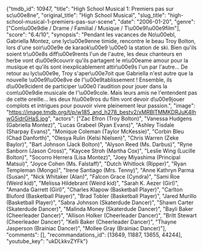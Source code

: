 {"tmdb_id": 10947, "title": "High School Musical 1: Premiers pas sur sc\u00e8ne", "original_title": "High School Musical", "slug_title": "high-school-musical-1-premiers-pas-sur-scene", "date": "2006-01-20", "genre": ["Com\u00e9die / Drame / Familial / Musique / T\u00e9l\u00e9film"], "score": "6.4/10", "synopsis": "Pendant les vacances de No\u00ebl, Gabriella Montez, une lyc\u00e9enne timide, rencontre le beau Troy Bolton, lors d'une soir\u00e9e de karaok\u00e9 \u00e0 la station de ski. Bien qu'ils soient tr\u00e8s diff\u00e9rents l'un de l'autre, les deux chanteurs en herbe vont d\u00e9couvrir qu'ils partagent le m\u00eame amour pour la musique et qu'ils sont inexplicablement attir\u00e9s l'un par l'autre... De retour au lyc\u00e9e, Troy s'aper\u00e7oit que Gabriella n'est autre que la nouvelle \u00e9l\u00e8ve de l'\u00e9tablissement ! Ensemble, ils d\u00e9cident de participer \u00e0 l'audition pour jouer dans la com\u00e9die musicale de l'\u00e9cole. Mais leurs amis ne l'entendent pas de cette oreille... les deux h\u00e9ros du film vont devoir d\u00e9jouer complots et intrigues pour pouvoir vivre pleinement leur passion.", "image": "https://image.tmdb.org/t/p/w185_and_h278_bestv2/xMRBlTMMKDRJuK4IhwG5idrGHaS.jpg", "actors": ["Zac Efron (Troy Bolton)", "Vanessa Hudgens (Gabriella Montez)", "Lucas Grabeel (Ryan Evans)", "Ashley Tisdale (Sharpay Evans)", "Monique Coleman (Taylor McKessie)", "Corbin Bleu (Chad Danforth)", "Olesya Rulin (Kelsi Nielsen)", "Chris Warren (Zeke Baylor)", "Bart Johnson (Jack Bolton)", "Alyson Reed (Ms. Darbus)", "Ryne Sanborn (Jason Cross)", "Kaycee Stroh (Martha Cox)", "Leslie Wing (Lucille Bolton)", "Socorro Herrera (Lisa Montez)", "Joey Miyashima (Principal Matsui)", "Joyce Cohen (Ms. Falstaff)", "Dutch Whitlock (Ripper)", "Ryan Templeman (Mongo)", "Irene Santiago (Mrs. Tenny)", "Anne Kathryn Parma (Susan)", "Nick Whitaker (Alan)", "Falcon Grace (Cyndra)", "Sami Roe (Weird kid)", "Melissa Hildebrant (Weird kid)", "Sarah K. Aezer (Girl)", "Amanda Garrett (Girl)", "Charles Klapow (Basketball Player)", "Carlton Bluford (Basketball Player)", "Brad Tobler (Basketball Player)", "Jared Murillo (Basketball Player)", "Sabra Johnson (Skaterdude Dancer)", "Shawn Carter (Skaterdude Dancer)", "Malinda Money (Skaterdude Dancer)", "Bayli Baker (Cheerleader Dancer)", "Allison Holker (Cheerleader Dancer)", "Britt Stewart (Cheerleader Dancer)", "Kelli Baker (Cheerleader Dancer)", "Thayne Jasperson (Brainiac Dancer)", "Mollee Gray (Brainiac Dancer)"], "comments": [], "recommandations_id": [13649, 11887, 13655, 44244], "youtube_key": "ukDLkkvZYFk"}